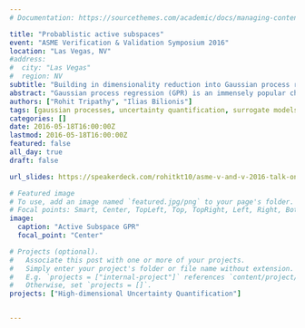 ```yaml
---
# Documentation: https://sourcethemes.com/academic/docs/managing-content/

title: "Probablistic active subspaces"
event: "ASME Verification & Validation Symposium 2016"
location: "Las Vegas, NV"
#address: 
#  city: "Las Vegas"
#  region: NV
subtitle: "Building in dimensionality reduction into Gaussian process regression models"
abstract: "Gaussian process regression (GPR) is an immensely popular choice for computational scientists as a surrogate model for various uncertainty quantification tasks. However, it's appliacability is limited by it's poor scalability to high input dimensions. In this I demonstrate a methodology for scaling GPR to high-dimensional stochastic parameter spaces by recovering the *active subspace* of the quantity of interest. To do this, this active subspace projection matrix is posed as the hyperparameter of the Gaussian process covariance kernel and it's entries are learned by maximizing the likelihood of the data."
authors: ["Rohit Tripathy", "Ilias Bilionis"]
tags: [gaussian processes, uncertainty quantification, surrogate models, machine learning, active subspace]
categories: []
date: 2016-05-18T16:00:00Z
lastmod: 2016-05-18T16:00:00Z
featured: false
all_day: true
draft: false

url_slides: https://speakerdeck.com/rohitkt10/asme-v-and-v-2016-talk-on-probabilistic-active-subspaces

# Featured image
# To use, add an image named `featured.jpg/png` to your page's folder.
# Focal points: Smart, Center, TopLeft, Top, TopRight, Left, Right, BottomLeft, Bottom, BottomRight.
image:
  caption: "Active Subspace GPR"
  focal_point: "Center"

# Projects (optional).
#   Associate this post with one or more of your projects.
#   Simply enter your project's folder or file name without extension.
#   E.g. `projects = ["internal-project"]` references `content/project/deep-learning/index.md`.
#   Otherwise, set `projects = []`.
projects: ["High-dimensional Uncertainty Quantification"]


---
```

